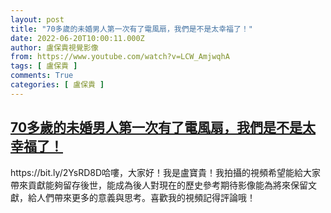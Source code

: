 ```yaml
---
layout: post
title: "70多歲的未婚男人第一次有了電風扇，我們是不是太幸福了！"
date: 2022-06-20T10:00:11.000Z
author: 盧保貴視覺影像
from: https://www.youtube.com/watch?v=LCW_AmjwqhA
tags: [ 盧保貴 ]
comments: True
categories: [ 盧保貴 ]
---
```

<!--1655719211000-->
[70多歲的未婚男人第一次有了電風扇，我們是不是太幸福了！](https://www.youtube.com/watch?v=LCW_AmjwqhA)
------

<div>
https://bit.ly/2YsRD8D哈嘍，大家好！我是盧寶貴！我拍攝的視頻希望能給大家帶來貢獻能夠留存後世，能成為後人對現在的歷史參考期待影像能為將來保留文獻，給人們帶來更多的意義與思考。喜歡我的視頻記得評論哦！
</div>
